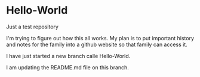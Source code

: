 # Hello-World
Just a test repository

I'm trying to figure out how this all works. My plan is to put important history and notes for the family into a github website so that family can access it.

I have just started a new branch calle Hello-World.

I am updating the README.md file on this branch.


